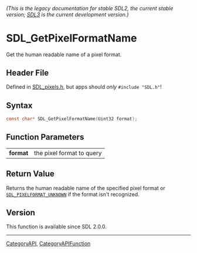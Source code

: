 ###### (This is the legacy documentation for stable SDL2, the current stable version; [SDL3](https://wiki.libsdl.org/SDL3/) is the current development version.)
# SDL_GetPixelFormatName

Get the human readable name of a pixel format.

## Header File

Defined in [SDL_pixels.h](https://github.com/libsdl-org/SDL/blob/SDL2/include/SDL_pixels.h), but apps should _only_ `#include "SDL.h"`!

## Syntax

```c
const char* SDL_GetPixelFormatName(Uint32 format);

```

## Function Parameters

|                |                           |
| -------------- | ------------------------- |
| **format**     | the pixel format to query |

## Return Value

Returns the human readable name of the specified pixel format or
[`SDL_PIXELFORMAT_UNKNOWN`](SDL_PIXELFORMAT_UNKNOWN) if the format isn't
recognized.

## Version

This function is available since SDL 2.0.0.

----
[CategoryAPI](CategoryAPI), [CategoryAPIFunction](CategoryAPIFunction)

